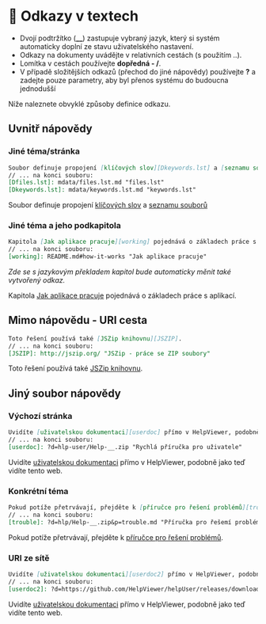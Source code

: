 # 🔗 Odkazy v textech

- Dvojí podtržítko (**__**) zastupuje vybraný jazyk, který si systém automaticky doplní ze stavu uživatelského nastavení.
- Odkazy na dokumenty uvádějte v relativních cestách (s použitím ..). 
- Lomítka v cestách používejte **dopředná - /**.
- V případě složitějších odkazů (přechod do jiné nápovědy) používejte **?** a zadejte pouze parametry, aby byl přenos systému do budoucna jednodušší

Níže naleznete obvyklé způsoby definice odkazu.

## Uvnitř nápovědy

### Jiné téma/stránka
```markdown
Soubor definuje propojení [klíčových slov][Dkeywords.lst] a [seznamu souborů][Dfiles.lst]
// ... na konci souboru:
[Dfiles.lst]: mdata/files.lst.md "files.lst"
[Dkeywords.lst]: mdata/keywords.lst.md "keywords.lst"
```
Soubor definuje propojení [klíčových slov][Dkeywords.lst] a [seznamu souborů][Dfiles.lst]

### Jiné téma a jeho podkapitola
```markdown
Kapitola [Jak aplikace pracuje][working] pojednává o základech práce s aplikací.
// ... na konci souboru:
[working]: README.md#how-it-works "Jak aplikace pracuje"
```
*Zde se s jazykovým překladem kapitol bude automaticky měnit také vytvořený odkaz.*

Kapitola [Jak aplikace pracuje][working] pojednává o základech práce s aplikací.

## Mimo nápovědu - URI cesta
```markdown
Toto řešení používá také [JSZip knihovnu][JSZIP].
// ... na konci souboru:
[JSZIP]: http://jszip.org/ "JSZip - práce se ZIP soubory"
```
Toto řešení používá také [JSZip knihovnu][JSZIP].

## Jiný soubor nápovědy

### Výchozí stránka
```markdown
Uvidíte [uživatelskou dokumentaci][userdoc] přímo v HelpViewer, podobně jako teď vidíte tento web.
// ... na konci souboru:
[userdoc]: ?d=hlp-user/Help-__.zip "Rychlá příručka pro uživatele"
```

Uvidíte [uživatelskou dokumentaci][userdoc] přímo v HelpViewer, podobně jako teď vidíte tento web.

### Konkrétní téma
```markdown
Pokud potíže přetrvávají, přejděte k [příručce pro řešení problémů][trouble].
// ... na konci souboru:
[trouble]: ?d=hlp/Help-__.zip&p=trouble.md "Příručka pro řešemí problémů"
```

Pokud potíže přetrvávají, přejděte k [příručce pro řešení problémů][trouble].

### URI ze sítě
```markdown
Uvidíte [uživatelskou dokumentaci][userdoc2] přímo v HelpViewer, podobně jako teď vidíte tento web.
// ... na konci souboru:
[userdoc2]: ?d=https://github.com/HelpViewer/helpUser/releases/download/20250615/Help-__.zip "Rychlá příručka pro uživatele"
```

Uvidíte [uživatelskou dokumentaci][userdoc2] přímo v HelpViewer, podobně jako teď vidíte tento web.

[Dfiles.lst]: mdata/files.lst.md "files.lst"
[Dkeywords.lst]: mdata/keywords.lst.md "keywords.lst"
[working]: README.md#how-it-works "Jak aplikace pracuje"
[JSZIP]: http://jszip.org/ "JSZip - práce se ZIP soubory"
[userdoc]: ?d=hlp-user/Help-__.zip "Rychlá příručka pro uživatele"
[trouble]: ?d=hlp/Help-__.zip&p=trouble.md "Příručka pro řešemí problémů"
[userdoc2]: ?d=https://github.com/HelpViewer/helpUser/releases/download/20250615/Help-__.zip "Rychlá příručka pro uživatele"
